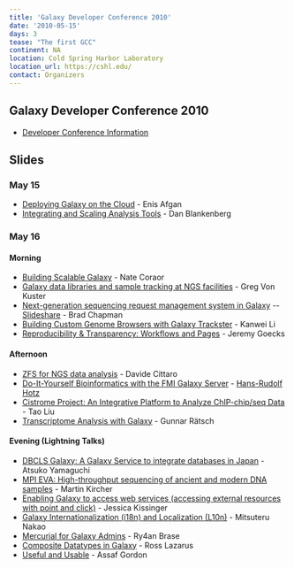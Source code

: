 ```yaml
---
title: 'Galaxy Developer Conference 2010'
date: '2010-05-15'
days: 3
tease: "The first GCC"
continent: NA
location: Cold Spring Harbor Laboratory
location_url: https://cshl.edu/
contact: Organizers
---
```


## Galaxy Developer Conference 2010

* [Developer Conference Information](https://galaxyproject.org/dev2010/)

## Slides

### May 15

* [Deploying Galaxy on the Cloud](http://bitbucket.org/galaxy/galaxy-central/wiki/DevConf2010/galaxy_devconf_2010_cloud.pdf) - Enis Afgan
* [Integrating and Scaling Analysis Tools](http://bitbucket.org/galaxy/galaxy-central/wiki/DevConf2010/galaxy_devconf_2010_integrating_scaling_tools.pdf) - Dan Blankenberg

### May 16

#### Morning

* [Building Scalable Galaxy](https://depot.galaxyproject.org/hub/attachments/events/gdc2010/GDC2010_building_scalable.pdf) - Nate Coraor
* [Galaxy data libraries and sample tracking at NGS facilities](https://depot.galaxyproject.org/hub/attachments/events/gdc2010/GDC2010_data_libraries_sample_tracking.pdf) - Greg Von Kuster
* [Next-generation sequencing request management system in Galaxy](https://depot.galaxyproject.org/hub/attachments/events/gdc2010/GDC2010_nglims.pdf) -- [Slideshare](http://www.slideshare.net/chapmanb/nextgeneration-sequencing-request-management-system-in-galaxy) - Brad Chapman
* [Building Custom Genome Browsers with Galaxy Trackster](https://depot.galaxyproject.org/hub/attachments/events/gdc2010/GDC2010_trackster.pdf) - Kanwei Li
* [Reproducibility & Transparency: Workflows and Pages](https://depot.galaxyproject.org/hub/attachments/events/gdc2010/GDC2010_reproducibility_transparency.pdf) - Jeremy Goecks

#### Afternoon

* [ZFS for NGS data analysis](https://depot.galaxyproject.org/hub/attachments/events/gdc2010/GDC2010_ZFS-for_NGS_Analysis.pdf) - Davide Cittaro
* [Do-It-Yourself Bioinformatics with the FMI Galaxy Server](https://depot.galaxyproject.org/hub/attachments/events/gdc2010/GDC2010DIY_Bioinf_FMI.pdf) - [Hans-Rudolf Hotz](/src/people/hansrudolf-hotz/index.md)
* [Cistrome Project: An Integrative Platform to Analyze ChIP-chip/seq Data](https://depot.galaxyproject.org/hub/attachments/events/gdc2010/GDC2010_Cistrome.pdf) - Tao Liu
* [Transcriptome Analysis with Galaxy](https://depot.galaxyproject.org/hub/attachments/events/gdc2010/Transcriptome_Analysis_with_Galaxy.pdf) - Gunnar Rätsch

#### Evening (Lightning Talks)

* [DBCLS Galaxy: A Galaxy Service to integrate databases in Japan](https://depot.galaxyproject.org/hub/attachments/events/gdc2010/GDC2010_lightning_DBCLS.pdf) - Atsuko Yamaguchi
* [MPI EVA: High-throughput sequencing of ancient and modern DNA samples](https://depot.galaxyproject.org/hub/attachments/events/gdc2010/GDC2010_lightning_MPI_EVA.pdf) - Martin Kircher
* [Enabling Galaxy to access web services (accessing external resources with point and click)](https://depot.galaxyproject.org/hub/attachments/events/gdc2010/GDC2010_lightning_Enabling_Galaxy_to_Access_Web_Services.pdf) - Jessica Kissinger
* [Galaxy Internationalization (i18n) and Localization (L10n)](https://depot.galaxyproject.org/hub/attachments/events/gdc2010/GDC2010_lightning_Internationalization_and_Localization.pdf) - Mitsuteru Nakao
* [Mercurial for Galaxy Admins](https://depot.galaxyproject.org/hub/attachments/events/gdc2010/GDC2010_lightning_Mercurial_for_Galaxy_Admins.pdf) - Ry4an Brase
* [Composite Datatypes in Galaxy](https://depot.galaxyproject.org/hub/attachments/events/gdc2010/GDC2010_lightning_CompositeDatatypes.pdf) - Ross Lazarus
* [Useful and Usable](https://depot.galaxyproject.org/hub/attachments/events/gdc2010/GDC2010_lightning_Useful_and_Usable.pdf) - Assaf Gordon
